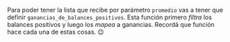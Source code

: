 Para poder tener la lista que recibe por parámetro `promedio` vas a tener que definir `ganancias_de_balances_positivos`. Esta función primero _filtra_ los balances positivos y luego los _mapea_ a ganancias. Recordá que función hace cada una de estas cosas. :wink: